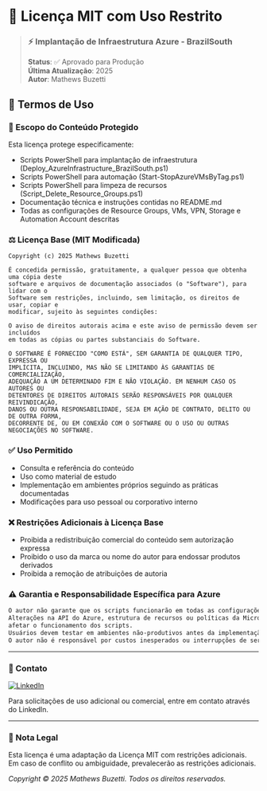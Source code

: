 # 📜 Licença MIT com Uso Restrito

> ### ⚡ Implantação de Infraestrutura Azure - BrazilSouth
> **Status**: ✅ Aprovado para Produção  
> **Última Atualização**: 2025  
> **Autor**: Mathews Buzetti

## 🔐 Termos de Uso

### 📑 Escopo do Conteúdo Protegido
Esta licença protege especificamente:
- Scripts PowerShell para implantação de infraestrutura (Deploy_AzureInfrastructure_BrazilSouth.ps1)
- Scripts PowerShell para automação (Start-StopAzureVMsByTag.ps1)
- Scripts PowerShell para limpeza de recursos (Script_Delete_Resource_Groups.ps1)
- Documentação técnica e instruções contidas no README.md
- Todas as configurações de Resource Groups, VMs, VPN, Storage e Automation Account descritas

### ⚖️ Licença Base (MIT Modificada)
```
Copyright (c) 2025 Mathews Buzetti

É concedida permissão, gratuitamente, a qualquer pessoa que obtenha uma cópia deste 
software e arquivos de documentação associados (o "Software"), para lidar com o 
Software sem restrições, incluindo, sem limitação, os direitos de usar, copiar e 
modificar, sujeito às seguintes condições:

O aviso de direitos autorais acima e este aviso de permissão devem ser incluídos 
em todas as cópias ou partes substanciais do Software.

O SOFTWARE É FORNECIDO "COMO ESTÁ", SEM GARANTIA DE QUALQUER TIPO, EXPRESSA OU 
IMPLÍCITA, INCLUINDO, MAS NÃO SE LIMITANDO ÀS GARANTIAS DE COMERCIALIZAÇÃO, 
ADEQUAÇÃO A UM DETERMINADO FIM E NÃO VIOLAÇÃO. EM NENHUM CASO OS AUTORES OU 
DETENTORES DE DIREITOS AUTORAIS SERÃO RESPONSÁVEIS POR QUALQUER REIVINDICAÇÃO, 
DANOS OU OUTRA RESPONSABILIDADE, SEJA EM AÇÃO DE CONTRATO, DELITO OU DE OUTRA FORMA, 
DECORRENTE DE, OU EM CONEXÃO COM O SOFTWARE OU O USO OU OUTRAS NEGOCIAÇÕES NO SOFTWARE.
```

### ✅ Uso Permitido
- Consulta e referência do conteúdo
- Uso como material de estudo
- Implementação em ambientes próprios seguindo as práticas documentadas
- Modificações para uso pessoal ou corporativo interno

### ❌ Restrições Adicionais à Licença Base
- Proibida a redistribuição comercial do conteúdo sem autorização expressa
- Proibido o uso da marca ou nome do autor para endossar produtos derivados
- Proibida a remoção de atribuições de autoria

### ⚠️ Garantia e Responsabilidade Específica para Azure
```markdown
O autor não garante que os scripts funcionarão em todas as configurações do Azure.
Alterações na API do Azure, estrutura de recursos ou políticas da Microsoft podem 
afetar o funcionamento dos scripts.
Usuários devem testar em ambientes não-produtivos antes da implementação completa.
O autor não é responsável por custos inesperados ou interrupções de serviço.
```

---

### 📧 Contato
[![LinkedIn](https://img.shields.io/badge/LinkedIn-Mathews_Buzetti-blue)](https://www.linkedin.com/in/mathewsbuzetti)

Para solicitações de uso adicional ou comercial, entre em contato através do LinkedIn.

---

### 📝 Nota Legal
Esta licença é uma adaptação da Licença MIT com restrições adicionais. Em caso de conflito ou ambiguidade, prevalecerão as restrições adicionais.

*Copyright © 2025 Mathews Buzetti. Todos os direitos reservados.*
